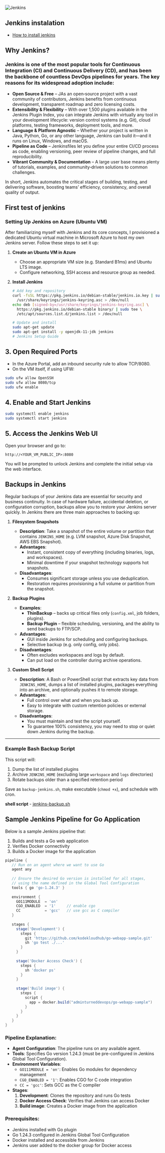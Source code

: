 ![Jenkins](https://github.com/user-attachments/assets/459065a7-2166-47fc-a9be-9b68fa335e5f)
## Jenkins instalation
 - [How to install jenkins](https://www.jenkins.io/download/)

## Why Jenkins?

### Jenkins is one of the most popular tools for Continuous Integration (CI) and Continuous Delivery (CD), and has been the backbone of countless DevOps pipelines for years. The key reasons for its widespread adoption include:
 - **Open Source & Free** – JAs an open‑source project with a vast community of contributors, Jenkins benefits from continuous development, transparent roadmap and zero licensing costs.
 - **Extensibility & Flexibility** – With over 1,500 plugins available in the Jenkins Plugin Index, you can integrate Jenkins with virtually any tool in your development lifecycle: version control systems (e.g. Git), cloud platforms, testing frameworks, deployment tools, and more.
 - **Language & Platform Agnostic** – Whether your project is written in Java, Python, Go, or any other language, Jenkins can build it—and it runs on Linux, Windows, and macOS.
 - **Pipeline as Code** – Jenkinsfiles let you define your entire CI/CD process as code, enabling versioning, peer review of pipeline changes, and full reproducibility.
 - **Vibrant Community & Documentation** – A large user base means plenty of tutorials, examples, and community‑driven solutions to common challenges.


In short, Jenkins automates the critical stages of building, testing, and delivering software, boosting teams’ efficiency, consistency, and overall quality of output.


## First test of jenkins
### Setting Up Jenkins on Azure (Ubuntu VM)

After familiarizing myself with Jenkins and its core concepts, I provisioned a dedicated Ubuntu virtual machine in Microsoft Azure to host my own Jenkins server. Follow these steps to set it up:

1. **Create an Ubuntu VM in Azure**
   - Choose an appropriate VM size (e.g. Standard B1ms) and Ubuntu LTS image.  
   - Configure networking, SSH access and resource group as needed.

2. **Install Jenkins**
   ```bash
   # Add key and repository
   curl -fsSL https://pkg.jenkins.io/debian-stable/jenkins.io.key | sudo tee \
     /usr/share/keyrings/jenkins-keyring.asc > /dev/null
   echo deb [signed-by=/usr/share/keyrings/jenkins-keyring.asc] \
     https://pkg.jenkins.io/debian-stable binary/ | sudo tee \
     /etc/apt/sources.list.d/jenkins.list > /dev/null

   # Update and install
   sudo apt-get update
   sudo apt-get install -y openjdk-11-jdk jenkins
   # Jenkins Setup Guide

## 3. Open Required Ports

- In the Azure Portal, add an inbound security rule to allow TCP/8080.
- On the VM itself, if using UFW:

```bash
sudo ufw allow OpenSSH
sudo ufw allow 8080/tcp
sudo ufw enable
```

## 4. Enable and Start Jenkins

```bash
sudo systemctl enable jenkins
sudo systemctl start jenkins
```

## 5. Access the Jenkins Web UI

Open your browser and go to:

```
http://<YOUR_VM_PUBLIC_IP>:8080
```

You will be prompted to unlock Jenkins and complete the initial setup via the web interface.

## Backups in Jenkins

Regular backups of your Jenkins data are essential for security and business continuity. In case of hardware failure, accidental deletion, or configuration corruption, backups allow you to restore your Jenkins server quickly. In Jenkins there are three main approaches to backing up:

1. **Filesystem Snapshots**  
   - **Description**: Take a snapshot of the entire volume or partition that contains `JENKINS_HOME` (e.g. LVM snapshot, Azure Disk Snapshot, AWS EBS Snapshot).  
   - **Advantages**:  
     - Instant, consistent copy of everything (including binaries, logs, and workspaces).  
     - Minimal downtime if your snapshot technology supports hot snapshots.  
   - **Disadvantages**:  
     - Consumes significant storage unless you use deduplication.  
     - Restoration requires provisioning a full volume or partition from the snapshot.

2. **Backup Plugins**  
   - **Examples**:  
     - **ThinBackup** – backs up critical files only (`config.xml`, job folders, plugins).  
     - **Backup Plugin** – flexible scheduling, versioning, and the ability to send backups to FTP/SCP.  
   - **Advantages**:  
     - GUI inside Jenkins for scheduling and configuring backups.  
     - Selective backup (e.g. only config, only jobs).  
   - **Disadvantages**:  
     - Often excludes workspaces and logs by default.  
     - Can put load on the controller during archive operations.

3. **Custom Shell Script**  
   - **Description**: A Bash or PowerShell script that extracts key data from `JENKINS_HOME`, dumps a list of installed plugins, packages everything into an archive, and optionally pushes it to remote storage.  
   - **Advantages**:  
     - Full control over what and when you back up.  
     - Easy to integrate with custom retention policies or external storage.  
   - **Disadvantages**:  
     - You must maintain and test the script yourself.  
     - To guarantee 100% consistency, you may need to stop or quiet down Jenkins during the backup.

---

### Example Bash Backup Script

This script will:
1. Dump the list of installed plugins  
2. Archive `JENKINS_HOME` (excluding large `workspace` and `logs` directories)  
3. Rotate backups older than a specified retention period  

Save as `backup-jenkins.sh`, make executable (`chmod +x`), and schedule with cron.

**shell script** - [jenkins-backup.sh](https://github.com/sue445/jenkins-backup-script/blob/master/jenkins-backup.sh)

## Sample Jenkins Pipeline for Go Application

Below is a sample Jenkins pipeline that:
1. Builds and tests a Go web application
2. Verifies Docker connectivity
3. Builds a Docker image for the application

```groovy
pipeline {
   // Run on an agent where we want to use Go
   agent any
 
   // Ensure the desired Go version is installed for all stages,
   // using the name defined in the Global Tool Configuration
   tools { go 'go-1.24.3' }
 
   environment {
     GO111MODULE  = 'on'
     CGO_ENABLED  = '1'     // enable cgo
     CC           = 'gcc'   // use gcc as C compiler
   }
 
   stages {
     stage('Development') {
       steps {
         git 'https://github.com/kodekloudhub/go-webapp-sample.git'
         sh 'go test ./...'
       }
     }
     
     stage('Docker Access Check') {
       steps {
         sh 'docker ps'
       }
     }
     
     stage('Build image') {
       steps {
         script {
           app = docker.build("adminturneddevops/go-webapp-sample")
         }
       }
     }
   }
}
```

### Pipeline Explanation:

- **Agent Configuration**: The pipeline runs on any available agent.
- **Tools**: Specifies Go version 1.24.3 (must be pre-configured in Jenkins Global Tool Configuration).
- **Environment Variables**:
  - `GO111MODULE = 'on'`: Enables Go modules for dependency management
  - `CGO_ENABLED = '1'`: Enables CGO for C code integration
  - `CC = 'gcc'`: Sets GCC as the C compiler
- **Stages**:
  1. **Development**: Clones the repository and runs Go tests
  2. **Docker Access Check**: Verifies that Jenkins can access Docker
  3. **Build image**: Creates a Docker image from the application

### Prerequisites:
- Jenkins installed with Go plugin
- Go 1.24.3 configured in Jenkins Global Tool Configuration
- Docker installed and accessible from Jenkins
- Jenkins user added to the docker group for Docker access
